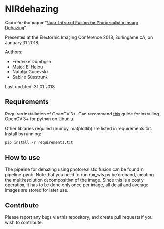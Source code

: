 # NIRdehazing

Code for the paper "[Near-Infrared Fusion for Photorealistic Image Dehazing](https://infoscience.epfl.ch/record/253201)".

Presented at the Electornic Imaging Conference 2018, Burlingame CA, on January 31 2018.

Authors:

- Frederke Dümbgen
- [Majed El Helou](https://majedelhelou.github.io/)
- Natalija Gucevska
- Sabine Süsstrunk

Last updated: 31.01.2018

## Requirements

Requires installation of OpenCV 3+. Can recommend [this](https://milq.github.io/install-opencv-ubuntu-debian/) guide for installing OpenCV 3+ for python on Ubuntu. 

Other libraries required (numpy, matplotlib) are listed in requirements.txt. Install by running:
```
pip install -r requirements.txt

```

## How to use

The pipeline for dehazing using photorealistic fusion can be found in pipeline.ipynb. 
Note that you need to run run_wls.py beforehand, creating the multiresolution 
decomposition of the image. Since this is a costly operation, it has to be done only once per image,
all detail and average images are stored for later use.  

## Contribute

Please report any bugs via this repository, and create pull requests if you wish to contribute. 

